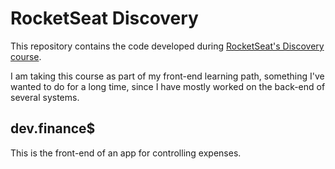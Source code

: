 # RocketSeat Discovery

This repository contains the code developed during [RocketSeat's Discovery course](https://app.rocketseat.com.br/discover).

I am taking this course as part of my front-end learning path, something I've wanted to do for a long time, since I have mostly worked on the back-end of several systems.

## dev.finance$

This is the front-end of an app for controlling expenses.